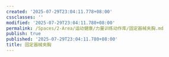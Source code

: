 ```yaml
---
created: '2025-07-29T23:04:11.778+08:00'
cssclasses: ''
modified: '2025-07-29T23:04:11.780+08:00'
permalink: /Spaces/2-Area/运动健康/力量训练动作库/固定器械夹胸.md
publish: true
published: '2025-07-29T23:04:11.780+08:00'
title: 固定器械夹胸
---
```

